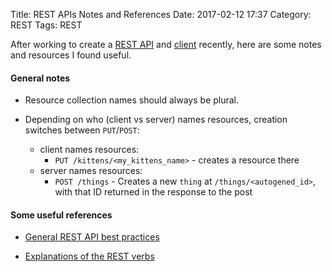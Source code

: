 Title: REST APIs Notes and References
Date: 2017-02-12 17:37
Category: REST
Tags: REST

After working to create a [REST API]({filename}/rest_swagger_producer.md) and [client]({filename}/rest_swagger_consumer.md) recently, here are some notes and resources I found useful.

#### General notes

* Resource collection names should always be plural.

* Depending on who (client vs server) names resources, creation switches between `PUT`/`POST`:
    * client names resources:
        * `PUT /kittens/<my_kittens_name>` - creates a resource there
    * server names resources:
        * `POST /things` - Creates a new `thing` at `/things/<autogened_id>`, with that ID returned in the response to the post


#### Some useful references

* [General REST API best practices](http://www.vinaysahni.com/best-practices-for-a-pragmatic-restful-api)

* [Explanations of the REST verbs](http://www.restapitutorial.com/lessons/httpmethods.html)
